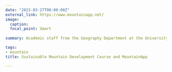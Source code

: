 ```yaml
---
date: "2023-03-27T00:00:00Z"
external_link: https://www.mountainapp.net/
image:
  caption: 
  focal_point: Smart
  
summary: Academic staff from the Geography Department at the University of Zurich and the Human Geography Department at Ivane Javakhishvili Tbilisi State University collaborated to develop course - Sustainable Mountain Development. Project financed from the Swiss Leading House for Science and Technology Cooperation at the University of Geneva and received a UZH Teaching Fund from in 2021 for an educational app to enhance cross-border student collaboration."

tags:
- mountain
title: Sustainable Mountain Development Course and MountainApp

---
```


